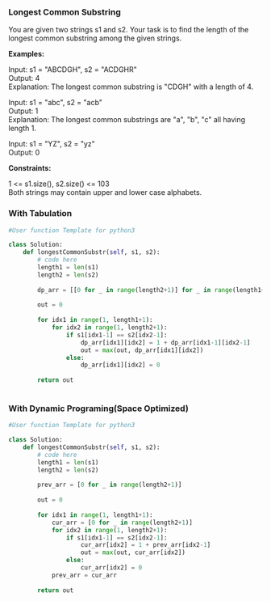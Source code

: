 ### Longest Common Substring

You are given two strings s1 and s2. Your task is to find the length of the longest common substring among the given strings.

**Examples:**

Input: s1 = "ABCDGH", s2 = "ACDGHR"  
Output: 4  
Explanation: The longest common substring is "CDGH" with a length of 4.  

Input: s1 = "abc", s2 = "acb"  
Output: 1  
Explanation: The longest common substrings are "a", "b", "c" all having length 1.

Input: s1 = "YZ", s2 = "yz"  
Output: 0  

**Constraints:**

1 <= s1.size(), s2.size() <= 103  
Both strings may contain upper and lower case alphabets.  

### With Tabulation

```python
#User function Template for python3

class Solution:
    def longestCommonSubstr(self, s1, s2):
        # code here
        length1 = len(s1)
        length2 = len(s2)
        
        dp_arr = [[0 for _ in range(length2+1)] for _ in range(length1+1)]
        
        out = 0
        
        for idx1 in range(1, length1+1):
            for idx2 in range(1, length2+1):
                if s1[idx1-1] == s2[idx2-1]:
                    dp_arr[idx1][idx2] = 1 + dp_arr[idx1-1][idx2-1]
                    out = max(out, dp_arr[idx1][idx2])
                else:
                    dp_arr[idx1][idx2] = 0
        
        return out
            
```

### With Dynamic Programing(Space Optimized)

```python
#User function Template for python3

class Solution:
    def longestCommonSubstr(self, s1, s2):
        # code here
        length1 = len(s1)
        length2 = len(s2)
        
        prev_arr = [0 for _ in range(length2+1)]
        
        out = 0
        
        for idx1 in range(1, length1+1):
            cur_arr = [0 for _ in range(length2+1)]
            for idx2 in range(1, length2+1):
                if s1[idx1-1] == s2[idx2-1]:
                    cur_arr[idx2] = 1 + prev_arr[idx2-1]
                    out = max(out, cur_arr[idx2])
                else:
                    cur_arr[idx2] = 0
            prev_arr = cur_arr
            
        return out
            
```
